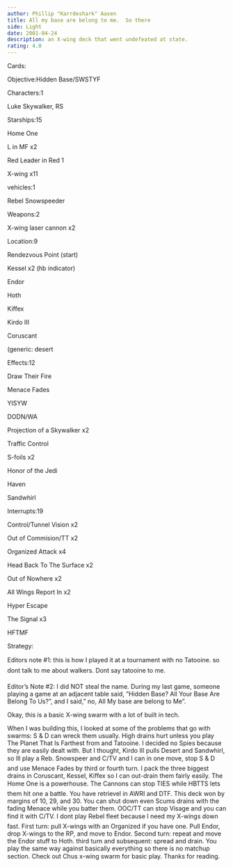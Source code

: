 ```yaml
---
author: Phillip "Karrdeshark" Aasen
title: All my base are belong to me.  So there
side: Light
date: 2001-04-24
description: an X-wing deck that went undefeated at state.
rating: 4.0
---
```

Cards: 

Objective:Hidden Base/SWSTYF

Characters:1
Luke Skywalker, RS 

Starships:15
Home One
L in MF x2
Red Leader in Red 1
X-wing x11

vehicles:1
Rebel Snowspeeder

Weapons:2
X-wing laser cannon x2

Location:9
Rendezvous Point (start)
Kessel x2 (hb indicator)
Endor
Hoth
Kiffex
Kirdo III
Coruscant
(generic: desert

Effects:12
Draw Their Fire
Menace Fades
YISYW
DODN/WA
Projection of a Skywalker x2
Traffic Control
S-foils x2
Honor of the Jedi
Haven
Sandwhirl

Interrupts:19
Control/Tunnel Vision x2
Out of Commision/TT x2
Organized Attack x4
Head Back To The Surface x2
Out of Nowhere x2
All Wings Report In x2
Hyper Escape
The Signal x3
HFTMF 

Strategy: 

Editors note #1: this is how I played it at a tournament with no Tatooine. so dont talk to me about walkers.  Dont say tatooine to me.

Editor’s Note #2: I did NOT steal the name.  During my last game, someone playing a game at an adjacent table said, ”Hidden Base?  All Your Base Are Belong To Us?”, and I said,” no, All My base are belong to Me”.
Okay, this is a basic X-wing swarm with a lot of built in tech.  
When I was building this, I looked at some of the problems that go with swarms: S & D can wreck them usually.  High drains hurt unless you play The Planet That Is Farthest from and Tatooine.  I decided no Spies because they are easily dealt with.  But I thought, Kirdo III pulls Desert and Sandwhirl, so Ill play a Reb. Snowspeer and C/TV and I can in one move, stop S & D and use Menace Fades by third or fourth turn.  I pack the three biggest drains in Coruscant, Kessel, Kiffex so I can out-drain them fairly easily.  The Home One is a powerhouse.  The Cannons can stop TIES while HBTTS lets them hit one a battle.  You have retrievel in AWRI and DTF.  This deck won by margins of 10, 29, and 30.  You can shut down even Scums drains with the fading Menace while you batter them.  OOC/TT can stop Visage and you can find it with C/TV.  I dont play Rebel fleet because I need my X-wings down fast.  First turn: pull X-wings with an Organized if you have one.  Pull Endor, drop X-wings to the RP, and move to Endor.  Second turn: repeat and move the Endor stuff to Hoth. third turn and subsequent: spread and drain.  You play the same way against basically everything so there is no matchup section.  Check out Chus x-wing swarm for basic play.  Thanks for reading.   